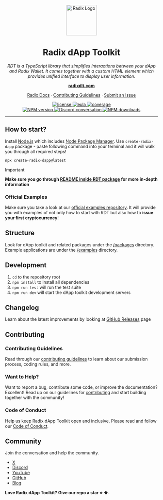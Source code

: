 <div align="center">
  <img src="docs/radix-logo.png" alt="Radix Logo" width="100">

  # Radix dApp Toolkit

  <em> RDT is a TypeScript library that simplifies interactions between your dApp and Radix Wallet. It comes together with a custom HTML element which provides unified interface to display user information.</em>

  <a href="https://radixdlt.com/"><strong>radixdlt.com</strong></a>

</div>
<p align="center">
  <a href="https://docs.radixdlt.com/docs">Radix Docs</a>
  ·
  <a href="CONTRIBUTION.md">Contributing Guidelines</a>
  ·
  <a href="https://github.com/radixdlt/radix-dapp-toolkit/issues">Submit an Issue</a>
</p>

<p align="center">
  <a href="LICENSE">
    <img src="https://img.shields.io/badge/License-Apache_2.0-blue.svg" alt="license" />
  </a>
  <a href="RADIX-SOFTWARE-EULA">
    <img src="https://img.shields.io/badge/EULA-red" alt="eula" />
  </a>
  <a href="https://sonarcloud.io/project/overview?id=radix-dapp-toolkit">
    <img src="https://img.shields.io/sonar/coverage/radix-dapp-toolkit?server=https%3A%2F%2Fsonarcloud.io" alt="coverage" />
  </a>
  <br/>
  <a href="https://www.npmjs.com/@radixdlt/radix-dapp-toolkit">
    <img src="https://img.shields.io/npm/v/@radixdlt/radix-dapp-toolkit.svg?logo=npm&logoColor=fff&label=NPM+package&color=limegreen" alt="NPM version" />
  </a>
  <a href="http://discord.gg/radixdlt">
    <img src="https://img.shields.io/discord/417762285172555786.svg?logo=discord&logoColor=fff&label=Discord&color=7389d8" alt="Discord conversation" />
  </a>
  <a href="https://www.npmjs.com/@radixdlt/radix-dapp-toolkit">
    <img src="https://img.shields.io/npm/dm/@radixdlt/radix-dapp-toolkit" alt="NPM downloads" />
  </a>
</p>

<hr>

## How to start?

Install [Node.js] which includes [Node Package Manager][npm]. Use `create-radix-dapp` package - paste following command into your terminal and it will walk you through all required steps!

```bash
npx create-radix-dapp@latest
```

> [!IMPORTANT]
> **Make sure you go through [README inside RDT package](packages/dapp-toolkit/README.md) for more in-depth information**

### Official Examples

Make sure you take a look at our [official examples repository](https://github.com/radixdlt/official-examples/tree/main/getting-started). It will provide you with examples of not only how to start with RDT but also how to **issue your first cryptocurrency**!

## Structure

Look for dApp toolkit and related packages under the [/packages](/packages/) directory. Example applications are under the [/examples](/examples/) directory.

## Development

1. `cd` to the repository root
2. `npm install` to install all dependencies
3. `npm run test` will run the test suite
4. `npm run dev` will start the dApp toolkit development servers

## Changelog

Learn about the latest improvements by looking at [GitHub Releases](https://github.com/radixdlt/radix-dapp-toolkit/releases) page

## Contributing

### Contributing Guidelines

Read through our [contributing guidelines](CONTRIBUTION.md) to learn about our submission process, coding rules, and more.

### Want to Help?

Want to report a bug, contribute some code, or improve the documentation? Excellent! Read up on our guidelines for [contributing](CONTRIBUTION.md) and start building together with the community!

### Code of Conduct

Help us keep Radix dApp Toolkit open and inclusive. Please read and follow our [Code of Conduct](CODE_OF_CONDUCT.md).

## Community

Join the conversation and help the community.

- [X][X]
- [Discord][discord]
- [YouTube][youtube]
- [GitHub](https://github.com/radixdlt)
- [Blog](https://www.radixdlt.com/blog)

**Love Radix dApp Toolkit? Give our repo a star :star: :arrow_up:.**

[node.js]: https://nodejs.org/
[npm]: https://www.npmjs.com/get-npm
[X]: https://x.com/RadixDLT
[discord]: http://discord.gg/radixdlt
[youtube]: https://www.youtube.com/c/radixdlt
